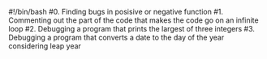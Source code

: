#!/bin/bash
#0. Finding bugs in posisive or negative function #1. Commenting out the part of the code that makes the code go on an infinite loop #2. Debugging a program that prints the largest of three integers #3. Debugging a program that converts a date to the day of the year considering leap year

